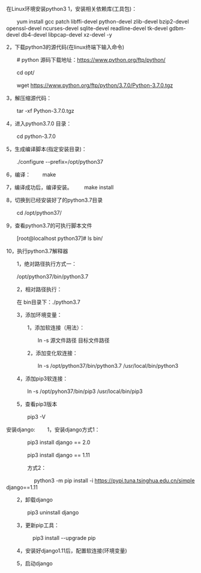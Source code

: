 在Linux环境安装python3
1，安装相关依赖库(工具包)：

　　yum install gcc patch libffi-devel python-devel  zlib-devel bzip2-devel openssl-devel ncurses-devel sqlite-devel readline-devel tk-devel gdbm-devel db4-devel libpcap-devel xz-devel -y

 

2，下载python3的源代码(在linux终端下输入命令)

　　#  python 源码下载地址：https://www.python.org/ftp/python/

　　cd opt/

　　wget https://www.python.org/ftp/python/3.7.0/Python-3.7.0.tgz

 

3，解压缩源代码：

　　tar -xf Python-3.7.0.tgz

 

4，进入python3.7.0 目录：

　　cd python-3.7.0

 

5，生成编译脚本(指定安装目录)：

　　./configure --prefix=/opt/python37
 
6，编译：
　　make
 
7，编译成功后，编译安装。
　　make install

 

8，切换到已经安装好了的python3.7目录

　　cd /opt/python37/

 

9，查看python3.7的可执行脚本文件

　　[root@localhost python37]# ls bin/

 

10，执行python3.7解释器

　　1，绝对路径执行方式一：

　　/opt/python37/bin/python3.7

　　2，相对路径执行：

　　在 bin目录下：./python3.7

　　3，添加环境变量：

　　　　1，添加软连接（用法）：

　　　　　　ln -s 源文件路径 目标文件路径

　　　　2，添加变化软连接：

　　　　　　ln -s /opt/python37/bin/python3.7 /usr/local/bin/python3

　　4，添加pip3软连接：

　　　　ln -s /opt/pyhon37/bin/pip3 /usr/local/bin/pip3

　　5，查看pip3版本

　　　　pip3 -V

 
安装django:
　　1，安装django方式1：

　　　　pip3 install django == 2.0

　　　　pip3 install django == 1.11

　　　　方式2：

　　　　　  python3 -m pip install -i https://pypi.tuna.tsinghua.edu.cn/simple django==1.11

　　2，卸载django

　　　　pip3 uninstall django

　　3，更新pip工具：

　　　　　pip3 install --upgrade pip

　　4，安装好django1.11后，配置软连接(环境变量)

　　5，启动django

　　　　
